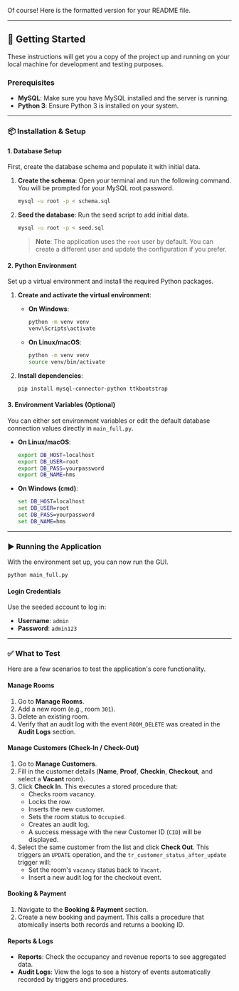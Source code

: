 Of course\! Here is the formatted version for your README file.

-----

## 🚀 Getting Started

These instructions will get you a copy of the project up and running on your local machine for development and testing purposes.

### Prerequisites

  * **MySQL**: Make sure you have MySQL installed and the server is running.
  * **Python 3**: Ensure Python 3 is installed on your system.

-----

### 📦 Installation & Setup

#### 1\. Database Setup

First, create the database schema and populate it with initial data.

1.  **Create the schema**: Open your terminal and run the following command. You will be prompted for your MySQL root password.

    ```bash
    mysql -u root -p < schema.sql
    ```

2.  **Seed the database**: Run the seed script to add initial data.

    ```bash
    mysql -u root -p < seed.sql
    ```

    > **Note**: The application uses the `root` user by default. You can create a different user and update the configuration if you prefer.

#### 2\. Python Environment

Set up a virtual environment and install the required Python packages.

1.  **Create and activate the virtual environment**:

      * **On Windows**:
        ```cmd
        python -m venv venv
        venv\Scripts\activate
        ```
      * **On Linux/macOS**:
        ```bash
        python -m venv venv
        source venv/bin/activate
        ```

2.  **Install dependencies**:

    ```bash
    pip install mysql-connector-python ttkbootstrap
    ```

#### 3\. Environment Variables (Optional)

You can either set environment variables or edit the default database connection values directly in `main_full.py`.

  * **On Linux/macOS**:

    ```bash
    export DB_HOST=localhost
    export DB_USER=root
    export DB_PASS=yourpassword
    export DB_NAME=hms
    ```

  * **On Windows (cmd)**:

    ```cmd
    set DB_HOST=localhost
    set DB_USER=root
    set DB_PASS=yourpassword
    set DB_NAME=hms
    ```

-----

### ▶️ Running the Application

With the environment set up, you can now run the GUI.

```bash
python main_full.py
```

#### Login Credentials

Use the seeded account to log in:

  * **Username**: `admin`
  * **Password**: `admin123`

-----

### ✅ What to Test

Here are a few scenarios to test the application's core functionality.

#### Manage Rooms

1.  Go to **Manage Rooms**.
2.  Add a new room (e.g., room `301`).
3.  Delete an existing room.
4.  Verify that an audit log with the event `ROOM_DELETE` was created in the **Audit Logs** section.

#### Manage Customers (Check-In / Check-Out)

1.  Go to **Manage Customers**.
2.  Fill in the customer details (**Name**, **Proof**, **Checkin**, **Checkout**, and select a **Vacant** room).
3.  Click **Check In**. This executes a stored procedure that:
      * Checks room vacancy.
      * Locks the row.
      * Inserts the new customer.
      * Sets the room status to `Occupied`.
      * Creates an audit log.
      * A success message with the new Customer ID (`CID`) will be displayed.
4.  Select the same customer from the list and click **Check Out**. This triggers an `UPDATE` operation, and the `tr_customer_status_after_update` trigger will:
      * Set the room's `vacancy` status back to `Vacant`.
      * Insert a new audit log for the checkout event.

#### Booking & Payment

1.  Navigate to the **Booking & Payment** section.
2.  Create a new booking and payment. This calls a procedure that atomically inserts both records and returns a booking ID.

#### Reports & Logs

  * **Reports**: Check the occupancy and revenue reports to see aggregated data.
  * **Audit Logs**: View the logs to see a history of events automatically recorded by triggers and procedures.
